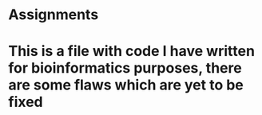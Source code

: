 # Assignments
# This is a file with code I have written for bioinformatics purposes, there are some flaws which are yet to be fixed
